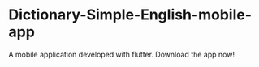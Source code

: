 # Dictionary-Simple-English-mobile-app
A mobile application developed with flutter. Download the app now!
